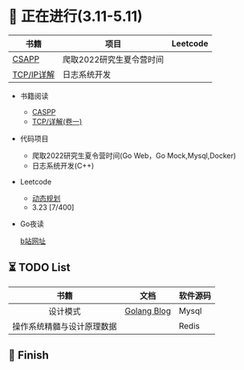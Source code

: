 # 🚀 正在进行(3.11-5.11)

| 书籍                      | 项目                     | Leetcode |
| ------------------------- | ------------------------ | -------- |
| [CSAPP](/CSAPP/CASPP.md)     | 爬取2022研究生夏令营时间 |          |
| [TCP/IP详解](TCPIP/TCPIP.md) | 日志系统开发             |          |

- 书籍阅读

  - [CASPP](/CSAPP/CASPP.md)
  - [TCP/详解(卷一)](TCPIP/TCPIP.md)
- 代码项目

  - 爬取2022研究生夏令营时间(Go Web，Go Mock,Mysql,Docker)
  - 日志系统开发(C++)
- Leetcode

  - [动态规划](Leetcode/leetcode.md)
  - 3.23 [7/400]
- Go夜读

  [b站网址](https://space.bilibili.com/326749661?spm_id_from=333.337.0.0)

## ⏳ TODO List

|            书籍            | 文档                             | 软件源码 |
| :------------------------: | -------------------------------- | -------- |
|          设计模式          | [Golang Blog](https://go.dev/blog/) | Mysql    |
| 操作系统精髓与设计原理数据 |                                  | Redis    |

## 🚩 Finish

